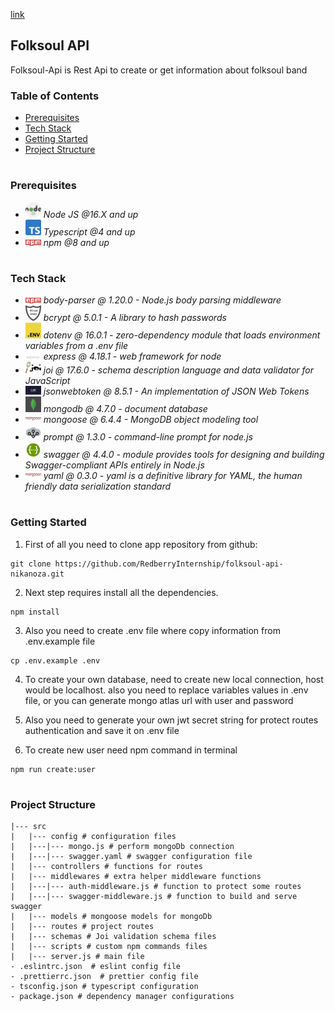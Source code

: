 [link](https://folksoul-api.nika-nozadze.redberryinternship.ge)
## Folksoul API

Folksoul-Api is Rest Api to create or get information about folksoul band

### Table of Contents
* [Prerequisites](#Prerequisites)
* [Tech Stack](#Tech-Stack)
* [Getting Started](#Getting-Started)
* [Project Structure](#Project-Structure)

#
### Prerequisites

* <img src="./readme/nodejs.png" width="25" style="top: 8px" /> *Node JS @16.X and up*
* <img src="./readme/Typescript_logo_2020.svg.png" width="25" style="top: 8px" /> *Typescript @4 and up*
* <img src="./readme/npm.png" width="25" style="top: 8px" /> *npm @8 and up*

#
### Tech Stack

* <img src="./readme/npm.png" width="25" style="top: 8px" /> *body-parser @ 1.20.0 - Node.js body parsing middleware*
* <img src="./readme/bCrypt.jpg" width="25" style="top: 8px" /> *bcrypt @ 5.0.1 - A library to hash passwords*
* <img src="./readme/dotenv.png" width="25" style="top: 8px" /> *dotenv @ 16.0.1 - zero-dependency module that loads environment variables from a .env file*
* <img src="./readme/express.png" width="25" style="top: 8px" /> *express @ 4.18.1 - web framework for node*
* <img src="./readme/joi-image.png" width="25" style="top: 8px" /> *joi @ 17.6.0 - schema description language and data validator for JavaScript*
* <img src="./readme/jwt.png" width="25" style="top: 8px" /> *jsonwebtoken @ 8.5.1 - An implementation of JSON Web Tokens*
* <img src="./readme/mongoDB.png" width="25" style="top: 8px" /> *mongodb @ 4.7.0 - document database*
* <img src="./readme/mongoose.png" width="25" style="top: 8px" /> *mongoose @ 6.4.4 - MongoDB object modeling tool*
* <img src="./readme/prompt.png" width="25" style="top: 8px" /> *prompt @ 1.3.0 - command-line prompt for node.js*
* <img src="./readme/Swagger-logo.png" width="25" style="top: 8px" /> *swagger @ 4.4.0 - module provides tools for designing and building Swagger-compliant APIs entirely in Node.js*
* <img src="./readme/mongoose.png" width="25" style="top: 8px" /> *yaml @ 0.3.0 - yaml is a definitive library for YAML, the human friendly data serialization standard*

#
### Getting Started
1. First of all you need to clone app repository from github:
```
git clone https://github.com/RedberryInternship/folksoul-api-nikanoza.git
```
2. Next step requires install all the dependencies.

```
npm install
```
3. Also you need to create .env file where copy information from .env.example file

```
cp .env.example .env
```
4. To create your own database, need to create new local connection, host would be localhost.
also you need to replace variables values in .env file, or you can generate mongo atlas url with user and password

5. Also you need to generate your own jwt secret string for protect routes authentication and save it on .env file

6. To create new user need npm command in terminal

```
npm run create:user
```

#
### Project Structure

```
|--- src
|   |--- config # configuration files
|   |---|--- mongo.js # perform mongoDb connection 
|   |---|--- swagger.yaml # swagger configuration file 
|   |--- controllers # functions for routes
|   |--- middlewares # extra helper middleware functions
|   |---|--- auth-middleware.js # function to protect some routes 
|   |---|--- swagger-middleware.js # function to build and serve swagger
|   |--- models # mongoose models for mongoDb
|   |--- routes # project routes 
|   |--- schemas # Joi validation schema files
|   |--- scripts # custom npm commands files
|   |--- server.js # main file
- .eslintrc.json  # eslint config file
- .prettierrc.json  # prettier config file
- tsconfig.json # typescript configuration
- package.json # dependency manager configurations
```



